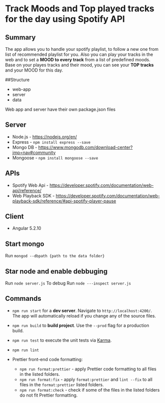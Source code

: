 # Track Moods and Top played tracks for the day using Spotify API

## Summary

The app allows you to handle your spotify playlist, to follow a new one from list of recommended playlist for you. Also you can play your tracks in the web and to set a **MOOD to every track** from a list of predefined moods.
Base on your playes tracks and their mood, you can see your **TOP tracks** and your MOOD for this day.

##Structure

- web-app
- server
- data

Web app and server have their own package.json files

## Server

- Node.js - https://nodejs.org/en/
- Express - `npm install express --save`
- Mongo DB - https://www.mongodb.com/download-center?jmp=nav#community
- Mongoose - `npm install mongoose --save`

## APIs

- Spotify Web Api - https://developer.spotify.com/documentation/web-api/reference/
- Web Playback SDK - https://developer.spotify.com/documentation/web-playback-sdk/reference/#api-spotify-player-pause

## Client

- Angular 5.2.10

## Start mongo

Run `mongod --dbpath {path to the data folder}`

## Star node and enable debbuging

Run `node server.js`
To debug Run `node ---inspect server.js`

## Commands

- `npm run start` for a **dev server**. Navigate to `http://localhost:4200/`. The app will automatically reload if you change any of the source files.

- `npm run build` to **build project**. Use the `--prod` flag for a production build.

- `npm run test` to execute the unit tests via [Karma](https://karma-runner.github.io).

- `npm run lint`

- Prettier front-end code formatting:
  - `npm run format:prettier` - apply Prettier code formatting to all files in the listed folders.
  - `npm run format:fix` - apply `format:prettier` and `lint --fix` to all files in the `format:prettier` listed folders.
  - `npm run format:check` - check if some of the files in the listed folders do not fit Prettier formatting.
